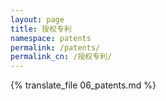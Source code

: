 ```yaml
---
layout: page
title: 授权专利
namespace: patents
permalink: /patents/
permalink_cn: /授权专利/
---
```


{% translate_file 06_patents.md %}  

